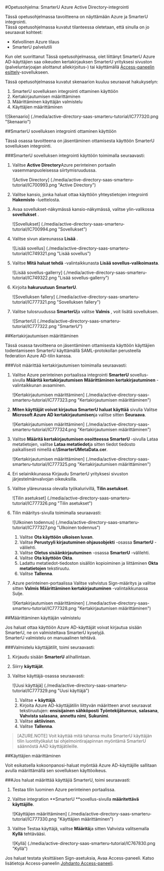 <properties 
    pageTitle="Opetusohjelma: Azure Active Directory-integrointi SmarterU | Microsoft Azure" 
    description="Opettele käyttämään SmarterU Azure Active Directory-hakemistosta käyttöön kertakirjautumisen, automaattinen valmistelu ja lisää!" 
    services="active-directory" 
    authors="jeevansd"  
    documentationCenter="na" 
    manager="femila"/>
<tags 
    ms.service="active-directory" 
    ms.devlang="na" 
    ms.topic="article" 
    ms.tgt_pltfrm="na" 
    ms.workload="identity" 
    ms.date="09/19/2016" 
    ms.author="jeedes" />

#<a name="tutorial-azure-active-directory-integration-with-smarteru"></a>Opetusohjelma: SmarterU Azure Active Directory-integrointi
  
Tässä opetusohjelmassa tavoitteena on näyttämään Azure ja SmarterU integrointi.  
Tässä opetusohjelmassa kuvatut tilanteessa oletetaan, että sinulla on jo seuraavat kohteet:

-   Kelvollinen Azure tilaus
-   SmarterU palvelutili
  
Kun olet suorittanut Tässä opetusohjelmassa, olet liittänyt SmarterU Azure AD-käyttäjien saa oikeuden kertakirjauksen SmarterU yrityksesi sivuston (palveluntarjoajan aloittanut allekirjoitus-) tai käyttämällä [Access-paneelin esittely](active-directory-saas-access-panel-introduction.md)-sovellukseen.
  
Tässä opetusohjelmassa kuvatut skenaarion kuuluu seuraavat hakukyselyn:

1.  SmarterU sovelluksen integrointi ottaminen käyttöön
2.  Kertakirjautumisen määrittäminen
3.  Määrittäminen käyttäjän valmistelu
4.  Käyttäjien määrittäminen

![Skenaario] (./media/active-directory-saas-smarteru-tutorial/IC777320.png "Skenaario")

##<a name="enabling-the-application-integration-for-smarteru"></a>SmarterU sovelluksen integrointi ottaminen käyttöön
  
Tässä osassa tavoitteena on jäsentäminen ottamisesta käyttöön SmarterU sovelluksen integrointi.

###<a name="to-enable-the-application-integration-for-smarteru-perform-the-following-steps"></a>SmarterU sovelluksen integrointi käyttöön toimimalla seuraavasti:

1.  Valitse **Active Directory**Azure perinteinen portaalin vasemmanpuoleisessa siirtymisruudussa.

    ![Active Directory] (./media/active-directory-saas-smarteru-tutorial/IC700993.png "Active Directory")

2.  Valitse kansio, jonka haluat ottaa käyttöön yhteystietojen integrointi **Hakemisto** -luettelosta.

3.  Avaa sovellukset-näkymässä kansio-näkymässä, valitse ylin-valikossa **sovellukset** .

    ![Sovellukset] (./media/active-directory-saas-smarteru-tutorial/IC700994.png "Sovellukset")

4.  Valitse sivun alareunassa **Lisää** .

    ![Lisää sovellus] (./media/active-directory-saas-smarteru-tutorial/IC749321.png "Lisää sovellus")

5.  Valitse **Mitä haluat tehdä** -valintaikkunasta **Lisää sovellus-valikoimasta**.

    ![Lisää sovellus-gallerry] (./media/active-directory-saas-smarteru-tutorial/IC749322.png "Lisää sovellus-gallerry")

6.  Kirjoita **hakuruutuun** **SmarterU**.

    ![Sovelluksen fallery] (./media/active-directory-saas-smarteru-tutorial/IC777321.png "Sovelluksen fallery")

7.  Valitse tulosruudussa **SmarterU**ja valitse **Valmis** , voit lisätä sovelluksen.

    ![SmarterU] (./media/active-directory-saas-smarteru-tutorial/IC777322.png "SmarterU")

##<a name="configuring-single-sign-on"></a>Kertakirjautumisen määrittäminen
  
Tässä osassa tavoitteena on jäsentäminen ottamisesta käyttöön käyttäjien todentamiseen SmarterU käyttämällä SAML-protokollan perusteella federation Azure AD-tilin kanssa.

###<a name="to-configure-single-sign-on-perform-the-following-steps"></a>Voit määrittää kertakirjautumisen toimimalla seuraavasti:

1.  Valitse Azure perinteinen portaalissa integrointi **SmarterU** sovellus-sivulla **Määritä kertakirjautumisen** **Määrittäminen kertakirjautuminen** -valintaikkunan avaaminen.

    ![Kertakirjautumisen määrittäminen] (./media/active-directory-saas-smarteru-tutorial/IC777323.png "Kertakirjautumisen määrittäminen")

2.  **Miten käyttäjät voivat kirjautua SmarterU haluat käyttää** sivulla Valitse **Microsoft Azure AD kertakirjautumisen**ja valitse sitten **Seuraava**.

    ![Kertakirjautumisen määrittäminen] (./media/active-directory-saas-smarteru-tutorial/IC777324.png "Kertakirjautumisen määrittäminen")

3.  Valitse **Määritä kertakirjautumisen osoitteessa SmarterU** -sivulla Lataa metatietojen, valitse **Lataa metatiedot**ja sitten tiedot tiedosto paikallisesti nimellä **c:\\SmarterUMetaData.cer**.

    ![Kertakirjautumisen määrittäminen] (./media/active-directory-saas-smarteru-tutorial/IC777325.png "Kertakirjautumisen määrittäminen")

4.  Eri selainikkunassa Kirjaudu SmarterU yrityksesi sivuston järjestelmänvalvojan oikeuksilla.

5.  Valitse yläreunassa olevalla työkalurivillä, **Tilin asetukset**.

    ![Tilin asetukset] (./media/active-directory-saas-smarteru-tutorial/IC777326.png "Tilin asetukset")

6.  Tilin määritys-sivulla toimimalla seuraavasti:

    ![Ulkoinen todennus] (./media/active-directory-saas-smarteru-tutorial/IC777327.png "Ulkoinen todennus")

    1.  Valitse **Ota käyttöön ulkoisen luvan**.
    2.  Valitse **Perustyyli kirjautuminen ohjausobjekti** -osassa **SmarterU** -välilehti.
    3.  Valitse **Oletus sisäänkirjautuminen** -osassa **SmarterU** -välilehti.
    4.  Valitse **Ota käyttöön Okta**.
    5.  Ladattu metatiedot-tiedoston sisällön kopioiminen ja liittäminen **Okta metatietojen** tekstiruutu.
    6.  Valitse **Tallenna**.

7.  Azure perinteinen-portaalissa Valitse vahvistus Sign-määritys ja valitse sitten **Valmis** **Määrittäminen kertakirjautuminen** -valintaikkunassa Sulje.

    ![Kertakirjautumisen määrittäminen] (./media/active-directory-saas-smarteru-tutorial/IC777328.png "Kertakirjautumisen määrittäminen")

##<a name="configuring-user-provisioning"></a>Määrittäminen käyttäjän valmistelu
  
Jos haluat ottaa käyttöön Azure AD-käyttäjät voivat kirjautua sisään SmarterU, ne on valmisteltava SmarterU kyselyjä.  
SmarterU valmistelu on manuaalinen tehtävä.

###<a name="to-provision-a-user-accounts-perform-the-following-steps"></a>Valmistelu käyttäjätilit, toimi seuraavasti:

1.  Kirjaudu sisään **SmarterU** alihallintaan.

2.  Siirry **käyttäjät**.

3.  Valitse käyttäjä-osassa seuraavasti:

    ![Uusi käyttäjä] (./media/active-directory-saas-smarteru-tutorial/IC777329.png "Uusi käyttäjä")

    1.  Valitse **+ käyttäjä**.
    2.  Kirjoita Azure AD-käyttäjätilin liittyvän määritteen arvot seuraavat tekstiruutujen: **ensisijainen sähköposti** **Työntekijätunnus**, **salasana**, **Vahvista salasana**, **annettu nimi**, **Sukunimi**.
    3.  Valitse **aktiivinen**.
    4.  Valitse **Tallenna**.

>[AZURE.NOTE] Voit käyttää mitä tahansa muita SmarterU käyttäjän tilin luontityökalut tai ohjelmointirajapinnan myöntämä SmarterU säännöstä AAD käyttäjätileille.

##<a name="assigning-users"></a>Käyttäjien määrittäminen
  
Voit esikatsella kokoonpanosi-haluat myöntää Azure AD-käyttäjille sallitaan avulla määrittämällä sen sovelluksen käyttöoikeus.

###<a name="to-assign-users-to-smarteru-perform-the-following-steps"></a>Jos haluat määrittää käyttäjiä SmarterU, toimi seuraavasti:

1.  Testaa tilin luominen Azure perinteinen portaalissa.

2.  Valitse integration **SmarterU **sovellus-sivulla **määritettävä käyttäjille**.

    ![Käyttäjien määrittäminen] (./media/active-directory-saas-smarteru-tutorial/IC777330.png "Käyttäjien määrittäminen")

3.  Valitse Testaa käyttäjä, valitse **Määritä**ja sitten Vahvista valitsemalla **Kyllä** tehtävääsi.

    ![Kyllä] (./media/active-directory-saas-smarteru-tutorial/IC767830.png "Kyllä")
  
Jos haluat testata yksittäisen Sign-asetuksia, Avaa Access-paneeli. Katso lisätietoja Access-paneelin [Johdanto Access-paneeli](active-directory-saas-access-panel-introduction.md).